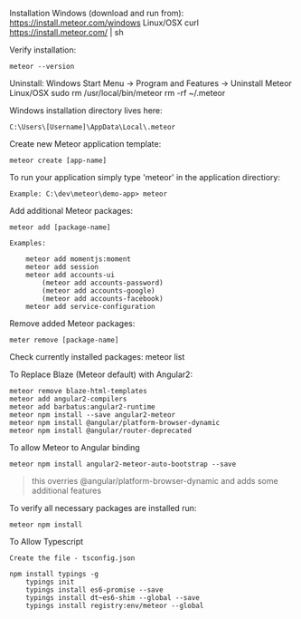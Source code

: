 Installation
	Windows (download and run from):
		https://install.meteor.com/windows
	Linux/OSX
		curl https://install.meteor.com/ | sh	

Verify installation:
	
	meteor --version

Uninstall:
	Windows
		Start Menu -> Program and Features -> Uninstall Meteor
	Linux/OSX
		sudo rm /usr/local/bin/meteor
		rm -rf ~/.meteor

Windows installation directory lives here:

	C:\Users\[Username]\AppData\Local\.meteor


Create new Meteor application template:

	meteor create [app-name]


To run your application simply type 'meteor' in the application directiory:

	Example: C:\dev\meteor\demo-app> meteor


Add additional Meteor packages:

	meteor add [package-name]

	Examples:

		meteor add momentjs:moment
		meteor add session
		meteor add accounts-ui
			(meteor add accounts-password)			
			(meteor add accounts-google)
			(meteor add accounts-facebook)
		meteor add service-configuration


Remove added Meteor packages:
	
	meter remove [package-name]


Check currently installed packages:
	meteor list

To Replace Blaze (Meteor default) with Angular2:

	meteor remove blaze-html-templates
	meteor add angular2-compilers 
	meteor add barbatus:angular2-runtime
	meteor npm install --save angular2-meteor 
	meteor npm install @angular/platform-browser-dynamic
	meteor npm install @angular/router-deprecated

To allow Meteor to Angular binding

	meteor npm install angular2-meteor-auto-bootstrap --save
>this overries @angular/platform-browser-dynamic and adds some additional features

To verify all necessary packages are installed run:

	meteor npm install

To Allow Typescript

	Create the file - tsconfig.json
	
	npm install typings -g
    	typings init
    	typings install es6-promise --save
    	typings install dt~es6-shim --global --save
    	typings install registry:env/meteor --global

